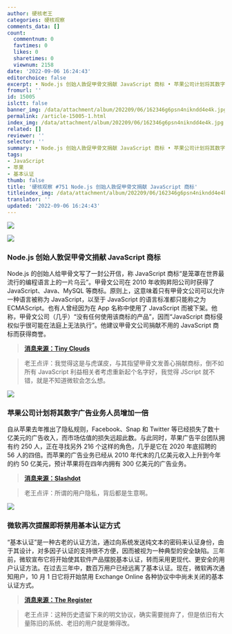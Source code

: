 ```yaml
---
author: 硬核老王
categories: 硬核观察
comments_data: []
count:
  commentnum: 0
  favtimes: 0
  likes: 0
  sharetimes: 0
  viewnum: 2158
date: '2022-09-06 16:24:43'
editorchoice: false
excerpt: • Node.js 创始人敦促甲骨文捐献 JavaScript 商标 • 苹果公司计划将其数字广告业务人员增加一倍 • 微软再次提醒即将禁用基本认证方式
fromurl: ''
id: 15005
islctt: false
banner_img: /data/attachment/album/202209/06/162346g6psn4nikndd4e4k.jpg
permalink: /article-15005-1.html
index_img: /data/attachment/album/202209/06/162346g6psn4nikndd4e4k.jpg
related: []
reviewer: ''
selector: ''
summary: • Node.js 创始人敦促甲骨文捐献 JavaScript 商标 • 苹果公司计划将其数字广告业务人员增加一倍 • 微软再次提醒即将禁用基本认证方式
tags:
- JavaScript
- 苹果
- 基本认证
thumb: false
title: '硬核观察 #751 Node.js 创始人敦促甲骨文捐献 JavaScript 商标'
titleindex_img: /data/attachment/album/202209/06/162346g6psn4nikndd4e4k.jpg
translator: ''
updated: '2022-09-06 16:24:43'
---
```


![](/data/attachment/album/202209/06/162346g6psn4nikndd4e4k.jpg)


![](/data/attachment/album/202209/06/162356z7co6gec5n0wgw9e.jpg)


### Node.js 创始人敦促甲骨文捐献 JavaScript 商标


Node.js 的创始人给甲骨文写了一封公开信，称 JavaScript 商标“是笼罩在世界最流行的编程语言上的一片乌云”。甲骨文公司在 2010 年收购昇阳公司时获得了 JavaScript、Java、MySQL 等商标。原则上，这意味着只有甲骨文公司可以允许一种语言被称为 JavaScript，以至于 JavaScript 的语言标准都只能称之为 ECMAScript。也有人曾经因为在 App 名称中使用了 JavaScript 而被下架。他称，甲骨文公司（几乎）“没有任何使用该商标的产品”，因而“JavaScript 商标侵权似乎很可能在法庭上无法执行”。他建议甲骨文公司捐献不用的 JavaScript 商标而获得商誉。



> 
> **[消息来源：Tiny Clouds](https://tinyclouds.org/trademark)**
> 
> 
> 



> 
> 老王点评：我觉得这是与虎谋皮，与其指望甲骨文发善心捐献商标，倒不如所有 JavaScript 利益相关者考虑重新起个名字好，我觉得 JScript 就不错，就是不知道微软会怎么想。
> 
> 
> 


![](/data/attachment/album/202209/06/162408n3az1cgnw98y0431.jpg)


### 苹果公司计划将其数字广告业务人员增加一倍


自从苹果去年推出了隐私规则，Facebook、Snap 和 Twitter 等已经损失了数十亿美元的广告收入，而市场估值的损失远超此数。与此同时，苹果广告平台团队拥有约 250 人，正在寻找另外 216 个这样的角色，几乎是它在 2020 年底招聘的 56 人的四倍。而苹果的广告业务已经从 2010 年代末的几亿美元收入上升到今年的约 50 亿美元，预计苹果将在四年内拥有 300 亿美元的广告业务。



> 
> **[消息来源：Slashdot](https://apple.slashdot.org/story/22/09/05/1412222/apple-plans-to-double-its-digital-advertising-business-workforce)**
> 
> 
> 



> 
> 老王点评：所谓的用户隐私，背后都是生意啊。
> 
> 
> 


![](/data/attachment/album/202209/06/162417mj9xw6dx6kezhq9z.jpg)


### 微软再次提醒即将禁用基本认证方式


“基本认证”是一种古老的认证方法，通过向系统发送纯文本的密码来认证身份，由于其设计，对多因子认证的支持很不方便，因而被视为一种典型的安全缺陷。三年前，微软宣布它将开始使其软件产品摆脱基本认证，转而采用更现代、更安全的用户认证方法。在过去三年中，数百万用户已经远离了基本认证。现在，微软再次通知用户，10 月 1 日它将开始禁用 Exchange Online 各种协议中中尚未关闭的基本认证方式。



> 
> **[消息来源：The Register](https://www.theregister.com/2022/09/05/microsoft_basic_auth_deadline/)**
> 
> 
> 



> 
> 老王点评：这种历史遗留下来的明文协议，确实需要抛弃了，但是依旧有大量陈旧的系统、老旧的用户就是懒得改。
> 
> 
>